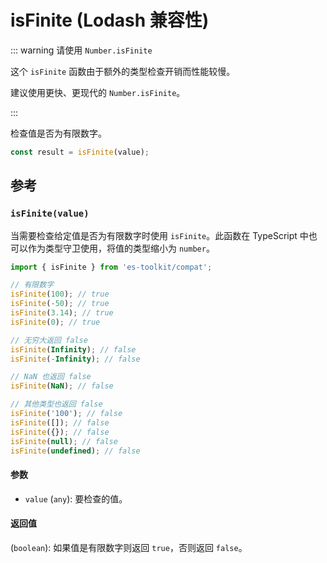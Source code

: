 # isFinite (Lodash 兼容性)

::: warning 请使用 `Number.isFinite`

这个 `isFinite` 函数由于额外的类型检查开销而性能较慢。

建议使用更快、更现代的 `Number.isFinite`。

:::

检查值是否为有限数字。

```typescript
const result = isFinite(value);
```

## 参考

### `isFinite(value)`

当需要检查给定值是否为有限数字时使用 `isFinite`。此函数在 TypeScript 中也可以作为类型守卫使用，将值的类型缩小为 `number`。

```typescript
import { isFinite } from 'es-toolkit/compat';

// 有限数字
isFinite(100); // true
isFinite(-50); // true
isFinite(3.14); // true
isFinite(0); // true

// 无穷大返回 false
isFinite(Infinity); // false
isFinite(-Infinity); // false

// NaN 也返回 false
isFinite(NaN); // false

// 其他类型也返回 false
isFinite('100'); // false
isFinite([]); // false
isFinite({}); // false
isFinite(null); // false
isFinite(undefined); // false
```

#### 参数

- `value` (`any`): 要检查的值。

#### 返回值

(`boolean`): 如果值是有限数字则返回 `true`，否则返回 `false`。